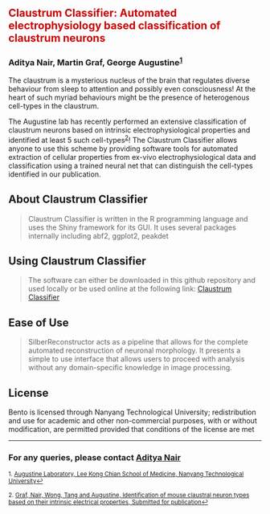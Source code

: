 ## <font color="CC0000">Claustrum Classifier: Automated electrophysiology based classification of claustrum neurons</font>


### Aditya Nair, Martin Graf, George Augustine<sup><a href="#fn1" id="ref1">1</a></sup>

The claustrum is a mysterious nucleus of the brain that regulates diverse behaviour from sleep to attention and possibly even consciousness! At the heart of such myriad behaviours might be the presence of heterogenous cell-types in the claustrum. 

The Augustine lab has recently performed an extensive classification of claustrum neurons based on intrinsic electrophysiological properties and identified at least 5 such cell-types<sup><a href="#fn2" id="ref2">2</a></sup>! The Claustrum Classifier allows anyone to use this scheme by providing software tools for automated extraction of cellular properties from ex-vivo electrophysiological data and classification using a trained neural net that can distinguish the cell-types identified in our publication.

## About Claustrum Classifier

> Claustrum Classifier is written in the R programming language and uses the Shiny framework for its GUI. It uses several packages internally including abf2, ggplot2, peakdet  

## Using Claustrum Classifier

> The software can either be downloaded in this github repository and used locally or be used online at the following link: [Claustrum Classifier](https://claustrum.shinyapps.io/online/)

## Ease of Use 

>SilberReconstructor acts as a pipeline that allows for the complete automated reconstruction of neuronal morphology. It presents a simple to use interface that allows users to proceed with analysis without any domain-specific knowledge in image processing.

## License

Bento is licensed through Nanyang Technological University; redistribution and use for academic and other non-commercial purposes, with or without modification, are permitted provided that conditions of the license are met

--- 
 

### For any queries, please contact [Aditya Nair](adi.nair@caltech.edu)

 

<sup id="fn1">1. [Augustine Laboratory, Lee Kong Chian School of Medicine, Nanyang Technological University](http://www.lkcmedicine.ntu.edu.sg/aboutus/Faculty-and-Staff/Pages/George-Augustine.aspx)<a href="#ref1" title="Jump back to footnote 1 in the text.">↩</a></sup> 

<sup id="fn1">2. [Graf, Nair, Wong, Tang and Augustine, Identification of mouse claustral neuron types based on their intrinsic electrical properties, Submitted for publication](https://www.abstractsonline.com/pp8/#!/4376/presentation/33214)<a href="#ref2" title="Jump back to footnote 2 in the text.">↩</a></sup> 
